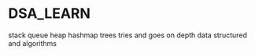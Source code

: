 # DSA_LEARN
stack
queue
heap
hashmap 
trees 
tries 
and goes on depth
data structured and algorithms 